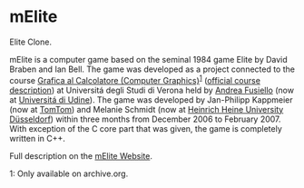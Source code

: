 # mElite
Elite Clone.

mElite is a computer game based on the seminal 1984 game Elite by David Braben and Ian Bell. The game was developed as a project connected to the course [Grafica al Calcolatore (Computer Graphics)](http://web.archive.org/web/20070615082755/http://profs.sci.univr.it:80/~fusiello/teaching/grafica/)<sup>[1](#footnote_archive)</sup> ([official course description](http://www.di.univr.it/?ent=oi&aa=2006%2F2007&codiceCs=S04&codins=10554&cs=187&discr=&discrCd=)) at Universitá degli Studi di Verona held by [Andrea Fusiello](http://www.di.univr.it/?ent=persona&id=2) (now at [Universitá di Udine](http://www.diegm.uniud.it/fusiello/index.php/About_me)). The game was developed by Jan-Philipp Kappmeier (now at [TomTom](https://tomtom.com)) and Melanie Schmidt (now at [Heinrich Heine University Düsseldorf](https://www.algo.hhu.de/unser-team)) within three months from December 2006 to February 2007. With exception of the C core part that was given, the game is completely written in C++. 

Full description on the [mElite Website](http://github.kappmeier.de/mElite/).

<a name="footnote_archive">1</a>: Only available on archive.org.
